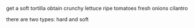 get a soft tortilla
obtain crunchy lettuce
ripe tomatoes
fresh onions
cilantro

there are two types: hard and soft 